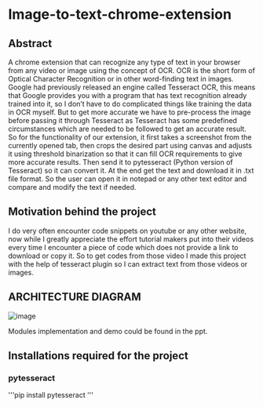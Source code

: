 # Image-to-text-chrome-extension
## Abstract
A chrome extension that can recognize any type of text in your browser
from any video or image using the concept of OCR. OCR is the short
form of Optical Character Recognition or in other word-finding text in
images. Google had previously released an engine called Tesseract OCR,
this means that Google provides you with a program that has text recognition already trained into it, so I don’t have to do complicated things
like training the data in OCR myself. But to get more accurate we have
to pre-process the image before passing it through Tesseract as Tesseract
has some predefined circumstances which are needed to be followed to
get an accurate result. So for the functionality of our extension, it first
takes a screenshot from the currently opened tab, then crops the desired
part using canvas and adjusts it using threshold binarization so that it
can fill OCR requirements to give more accurate results. Then send it to
pytesseract (Python version of Tesseract) so it can convert it. At the end
get the text and download it in .txt file format. So the user can open it
in notepad or any other text editor and compare and modify the text if
needed.

## Motivation behind the project
I do very often encounter code snippets on youtube or any other website, now while I greatly appreciate the effort tutorial makers put into their videos every time I encounter a piece of code which does not provide a link to download or copy it. So to get codes from those video I made this project with the help of tesseract plugin so I can extract text from those videos or images.

## ARCHITECTURE DIAGRAM

![image](https://user-images.githubusercontent.com/52816788/140599129-6cb7a4c1-3ddb-493b-90b2-36a1e863e5b9.png)

Modules implementation and demo could be found in the ppt.

## Installations required for the project

### pytesseract
'''pip install pytesseract
'''



